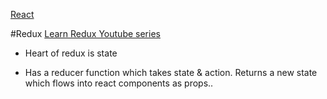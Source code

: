 [React](react.md)

#Redux
[Learn Redux Youtube series](http://bit.ly/1USXO6n)

- Heart of redux is state

- Has a reducer function which takes state & action. Returns a new state which flows into react components as props..
